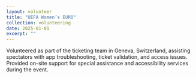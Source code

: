 ```yaml
---
layout: volunteer
title: "UEFA Women’s EURO"
collection: volunteering
date: 2025-01-01
excerpt: ""
---
```


Volunteered as part of the ticketing team in Geneva, Switzerland, assisting spectators with app troubleshooting, ticket validation, and access issues. Provided on-site support for special assistance and accessibility services during the event.
